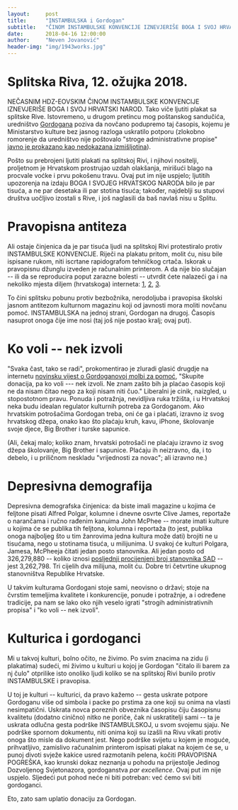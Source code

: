 ```yaml
---
layout:     post
title:      "INSTAMBULSKA i Gordogan"
subtitle:   "ČINOM INSTAMBULSKE KONVENCIJE IZNEVJERIŠE BOGA I SVOJ HRVATSKI NAROD. Kako depresivna demografska činjenica otkriva pozadinu uskrate potpore kulturnom magazinu Gordogan, i zašto sam uplatio donaciju za taj magazin."
date:       2018-04-16 12:00:00
author:     "Neven Jovanović"
header-img: "img/1943works.jpg"
---
```


# Splitska Riva, 12. ožujka 2018.

NEČASNIM HDZ-EOVSKIM ČINOM INSTAMBULSKE KONVENCIJE IZNEVJERIŠE BOGA I SVOJ HRVATSKI NAROD. Tako viče ljutiti plakat sa splitske Rive. Istovremeno, u drugom pretincu mog poštanskog sandučića, uredništvo [Gordogana](http://www.gordogan.com.hr/gordogan/) poziva da novčano podupremo taj časopis, kojemu je Ministarstvo kulture bez jasnog razloga uskratilo potporu (zlokobno romorenje da uredništvo nije poštovalo "stroge administrativne propise" [javno je prokazano kao nedokazana izmišljotina](https://www.telegram.hr/price/izgleda-da-je-ministarstvo-malo-lagalo-oko-ukidanja-potpore-gordoganu-opomene-na-koje-se-pozivaju-ne-postoje/)).

Pošto su prebrojeni ljutiti plakati na splitskoj Rivi, i njihovi nositelji, proljetnom je Hrvatskom prostrujao uzdah olakšanja, mirišući blago na procvale voćke i prvu pokošenu travu. Ovaj put im nije uspjelo; ljutitih upozorenja na izdaju BOGA I SVOJEG HRVATSKOG NARODA bilo je par tisuća, a ne par desetaka ili par stotina tisuća; također, najdeblji su stupovi društva uočljivo izostali s Rive, i još naglasili da baš navlaš nisu u Splitu. 

# Pravopisna antiteza

Ali ostaje činjenica da je par tisuća ljudi na splitskoj Rivi protestiralo protiv INSTAMBULSKE KONVENCIJE. Riječi na plakatu pritom, molit ću, nisu bile ispisane rukom, niti iscrtane rapidografom tehničkog crtača. Iskorak u pravopisnu džunglu izveden je računalnim printerom. A da nije bio slučajan -- ili da se reproducira poput zarazne bolesti -- utvrdit ćete nalazeći ga i na nekoliko mjesta diljem (hrvatskoga) interneta: [1](https://portal.braniteljski-forum.com/vijesti/hcsp-poziva-na-prosvjedni-skup-protiv-ratifikacije-instambulske-konvencije), [2](https://hrvatskabraniteljskapuckastranka.weebly.com/blog/zeljko-sacic-hrvatski-narode-budimo-spremni-na-aktivan-otpor), [3](
http://croatia-presse.de/deseci-tisuca-ljudi-protiv-istanbulske-konvencije/).

To čini splitsku pobunu protiv bezbožnika, nerodoljuba i pravopisa školski jasnom antitezom kulturnom magazinu koji od javnosti mora moliti novčanu pomoć. INSTAMBULSKA na jednoj strani, Gordogan na drugoj. Časopis nasuprot onoga čije ime nosi (taj još nije postao kralj; ovaj put).

# Ko voli -- nek izvoli

"Svaka čast, tako se radi", prokomentirao je zluradi glasić drugdje na internetu [novinsku vijest o Gordoganovoj molbi za pomoć](https://net.hr/danas/hrvatska/casopis-gordogan-moli-za-donacije-ministarstvo-im-je-nakon-40-godina-izlazenja-bez-objasnjenja-obustavilo-sufinanciranje/), "Skupite donacija, pa ko voli --- nek izvoli. Ne znam zašto bih ja plaćao časopis koji ne da nisam čitao nego za koji nisam niti čuo." Liberalni je cinik, naizgled, u stopostotnom pravu.  Ponuda i potražnja, nevidljiva ruka tržišta, i u Hrvatskoj neka budu idealan regulator kulturnih potreba za Gordoganom. Ako hrvatskim potrošačima Gordogan treba, oni će ga i plaćati, izravno iz svog hrvatskog džepa, onako kao što plaćaju kruh, kavu, iPhone, školovanje svoje djece, Big Brother i turske sapunice.

(Ali, čekaj malo; koliko znam, hrvatski potrošači ne plaćaju izravno iz svog džepa školovanje, Big Brother i sapunice. Plaćaju ih neizravno, da, i to debelo, i u priličnom neskladu "vrijednosti za novac"; ali izravno ne.)

# Depresivna demografija

Depresivna demografska činjenica: da biste imali magazine u kojima će feljtone pisati Alfred Polgar, kolumne i dnevne osvrte Clive James, reportaže o narančama i ručno rađenim kanuima John McPhee -- morate imati kulture u kojima će se publika tih feljtona, kolumna i reportaža (to jest, publika onoga najboljeg što u tim žanrovima jedna kultura može dati) brojiti ne u tisućama, nego u stotinama tisuća, u milijunima. U svakoj će kulturi Polgara, Jamesa, McPheeja čitati jedan posto stanovnika. Ali jedan posto od 326,279,880 -- koliko iznosi [posljednji procijenjeni broj stanovnika SAD](http://www.worldometers.info/world-population/us-population/) -- jest 3,262,798. Tri cijelih dva milijuna, molit ću. Dobre tri četvrtine ukupnog stanovništva Republike Hrvatske.

U takvim kulturama Gordogani stoje sami, neovisno o državi; stoje na čvrstim temeljima kvalitete i konkurencije, ponude i potražnje, a i određene tradicije, pa nam se lako oko njih veselo igrati "strogih administrativnih propisa" i "ko voli -- nek izvoli".

# Kulturica i gordoganci

Mi u takvoj kulturi, bolno očito, ne živimo. Po svim znacima na zidu (i plakatima) sudeći, mi živimo u kulturi u kojoj je Gordogan "čitalo ili barem za nj čulo" otprilike isto onoliko ljudi koliko se na splitskoj Rivi bunilo protiv INSTAMBULSKE i pravopisa.

U toj je kulturi -- kulturici, da pravo kažemo -- gesta uskrate potpore Gordoganu više od simbola i packe po prstima za one koji su onima na vlasti nesimpatični. Uskrata novca poreznih obveznika časopisu čiju časopisnu kvalitetu (dodatno cinično) nitko ne poriče, čak ni uskratitelji sami -- ta je uskrata odlučna gesta podrške INSTAMBULSKOJ, u svom svojemu sjaju. Ne podrške spornom dokumentu, niti onima koji su izašli na Rivu vikati protiv onoga što misle da dokument jest. Nego podrške svijetu u kojem je moguće, prihvatljivo, zamislivo računalnim printerom ispisati plakat na kojem će se, u punoj divoti svježe kakice usred razmotanih pelena, kočiti PRAVOPISNA POGREŠKA, kao krunski dokaz neznanja u pohodu na prijestolje Jedinog Dozvoljenog Svjetonazora, gordoganstva *par excellence*. Ovaj put im nije uspjelo. Sljedeći put pohod neće ni biti potreban: već ćemo svi biti gordoganci.

Eto, zato sam uplatio donaciju za Gordogan.
